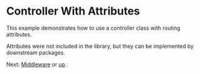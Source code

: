 # Controller With Attributes

This example demonstrates how to use a controller class with routing attributes.

Attributes were not included in the library, but they can be implemented by
downstream packages.

Next: [Middleware](../../Middleware/) or [up](..).
